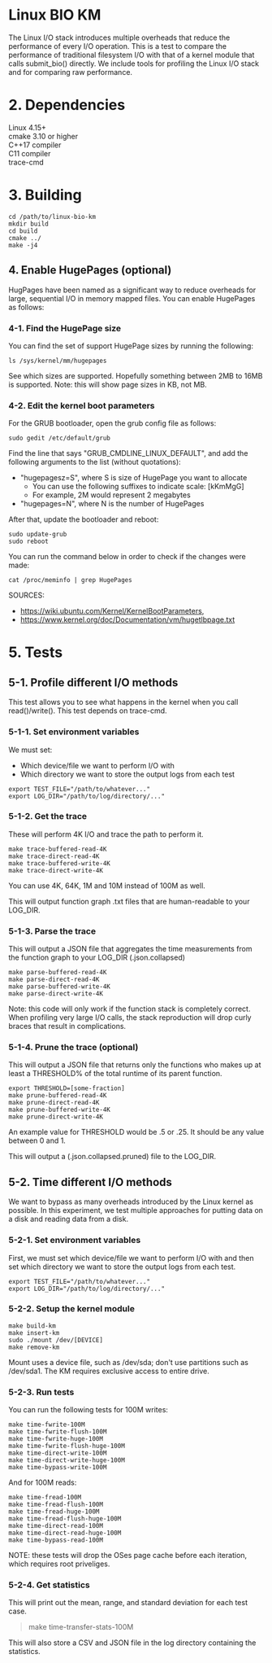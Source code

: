 
# Linux BIO KM

The Linux I/O stack introduces multiple overheads that reduce the
performance of every I/O operation. This is a test to compare the
performance of traditional filesystem I/O with that of a kernel
module that calls submit_bio() directly. We include tools for
profiling the Linux I/O stack and for comparing raw performance.

# 2. Dependencies

Linux 4.15+  
cmake 3.10 or higher  
C++17 compiler  
C11 compiler  
trace-cmd  

# 3. Building

```
cd /path/to/linux-bio-km   
mkdir build  
cd build
cmake ../
make -j4  
```

## 4. Enable HugePages (optional)

HugPages have been named as a significant way to reduce overheads for large,
sequential I/O in memory mapped files. You can enable HugePages as follows:

### 4-1. Find the HugePage size

You can find the set of support HugePage sizes by running the following:
```
ls /sys/kernel/mm/hugepages
```

See which sizes are supported. Hopefully something between 2MB to 16MB is 
supported. Note: this will show page sizes in KB, not MB.

### 4-2. Edit the kernel boot parameters

For the GRUB bootloader, open the grub config file as follows:

```
sudo gedit /etc/default/grub
```

Find the line that says "GRUB_CMDLINE_LINUX_DEFAULT", and add
the following arguments to the list (without quotations):
* "hugepagesz=S", where S is size of HugePage you want to allocate
    * You can use the following suffixes to indicate scale: [kKmMgG]
    * For example, 2M would represent 2 megabytes
* "hugepages=N", where N is the number of HugePages
 
After that, update the bootloader and reboot:
```
sudo update-grub  
sudo reboot
```

You can run the command below in order to check if the changes were
made:

```
cat /proc/meminfo | grep HugePages
```

SOURCES:
* https://wiki.ubuntu.com/Kernel/KernelBootParameters,
* https://www.kernel.org/doc/Documentation/vm/hugetlbpage.txt


# 5. Tests

## 5-1. Profile different I/O methods

This test allows you to see what happens in the kernel when you call read()/write().
This test depends on trace-cmd.

### 5-1-1. Set environment variables

We must set:
* Which device/file we want to perform I/O with  
* Which directory we want to store the output logs from each test  

```
export TEST_FILE="/path/to/whatever..."  
export LOG_DIR="/path/to/log/directory/..." 
```

### 5-1-2. Get the trace

These will perform 4K I/O and trace the path to perform it.
```
make trace-buffered-read-4K
make trace-direct-read-4K
make trace-buffered-write-4K
make trace-direct-write-4K
``` 
You can use 4K, 64K, 1M and 10M instead of 100M as well.

This will output function graph .txt files that are human-readable to your
LOG_DIR.

### 5-1-3. Parse the trace

This will output a JSON file that aggregates the time measurements from
the function graph to your LOG_DIR (.json.collapsed)

```
make parse-buffered-read-4K
make parse-direct-read-4K
make parse-buffered-write-4K
make parse-direct-write-4K
``` 

Note: this code will only work if the function stack is completely correct.
When profiling very large I/O calls, the stack reproduction will drop
curly braces that result in complications.

### 5-1-4. Prune the trace (optional)

This will output a JSON file that returns only the functions who makes up
at least a THRESHOLD% of the total runtime of its parent function.

```
export THRESHOLD=[some-fraction]  
make prune-buffered-read-4K
make prune-direct-read-4K
make prune-buffered-write-4K
make prune-direct-write-4K
``` 

An example value for THRESHOLD would be .5 or .25. It should be any value
between 0 and 1.

This will output a (.json.collapsed.pruned) file to the LOG_DIR.

## 5-2. Time different I/O methods

We want to bypass as many overheads introduced by the Linux kernel as possible.
In this experiment, we test multiple approaches for putting data on a disk and
reading data from a disk.

### 5-2-1. Set environment variables

First, we must set which device/file we want to perform I/O with and then
set which directory we want to store the output logs from each test.

```
export TEST_FILE="/path/to/whatever..."  
export LOG_DIR="/path/to/log/directory/..."  
```

### 5-2-2. Setup the kernel module

```
make build-km
make insert-km
sudo ./mount /dev/[DEVICE]
make remove-km
```

Mount uses a device file, such as /dev/sda; don't use partitions such as
/dev/sda1. The KM requires exclusive access to entire drive.

### 5-2-3. Run tests

You can run the following tests for 100M writes:
```
make time-fwrite-100M  
make time-fwrite-flush-100M  
make time-fwrite-huge-100M  
make time-fwrite-flush-huge-100M  
make time-direct-write-100M  
make time-direct-write-huge-100M  
make time-bypass-write-100M
```

And for 100M reads:
```
make time-fread-100M  
make time-fread-flush-100M  
make time-fread-huge-100M  
make time-fread-flush-huge-100M  
make time-direct-read-100M  
make time-direct-read-huge-100M  
make time-bypass-read-100M
```

NOTE: these tests will drop the OSes page cache before each iteration, which
requires root priveliges.

### 5-2-4. Get statistics

This will print out the mean, range, and standard deviation for each test
case.

> make time-transfer-stats-100M 

This will also store a CSV and JSON file in the log directory containing the 
statistics.